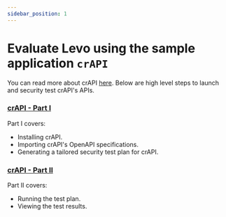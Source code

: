 ```yaml
---
sidebar_position: 1
---
```


# Evaluate Levo using the sample application `crAPI`

You can read more about crAPI [here](https://github.com/levoai/demo-apps/blob/main/crAPI/README.md). Below are high level steps to launch and security test crAPI's APIs.

### [crAPI - Part I](crapi-part-1.md)
Part I covers:
- Installing crAPI.
- Importing crAPI's OpenAPI specifications.
- Generating a tailored security test plan for crAPI.

### [crAPI - Part II](crapi-part-1.md)
Part II covers:
- Running the test plan.
- Viewing the test results.